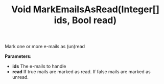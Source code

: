 ﻿---
uid: crmscript_ref_NSEMailAgent_MarkEmailsAsRead
title: Void MarkEmailsAsRead(Integer[] ids, Bool read)
intellisense: NSEMailAgent.MarkEmailsAsRead
keywords: NSEMailAgent, MarkEmailsAsRead
so.topic: reference
---

Mark one or more e-mails as (un)read

**Parameters:**
 - **ids** The e-mails to handle
 - **read** If true mails are marked as read. If false mails are marked as unread.

